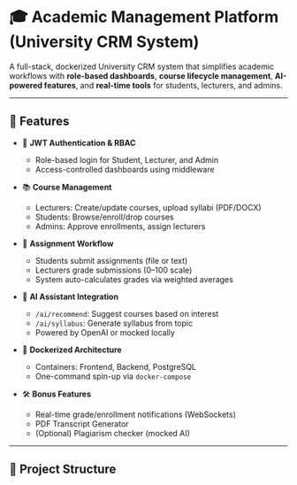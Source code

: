 # 🎓 Academic Management Platform (University CRM System)

A full-stack, dockerized University CRM system that simplifies academic workflows with **role-based dashboards**, **course lifecycle management**, **AI-powered features**, and **real-time tools** for students, lecturers, and admins.

---

## 🚀 Features

- 🔐 **JWT Authentication & RBAC**
  - Role-based login for Student, Lecturer, and Admin
  - Access-controlled dashboards using middleware

- 📚 **Course Management**
  - Lecturers: Create/update courses, upload syllabi (PDF/DOCX)
  - Students: Browse/enroll/drop courses
  - Admins: Approve enrollments, assign lecturers

- 📝 **Assignment Workflow**
  - Students submit assignments (file or text)
  - Lecturers grade submissions (0–100 scale)
  - System auto-calculates grades via weighted averages

- 🤖 **AI Assistant Integration**
  - `/ai/recommend`: Suggest courses based on interest
  - `/ai/syllabus`: Generate syllabus from topic
  - Powered by OpenAI or mocked locally

- 🐳 **Dockerized Architecture**
  - Containers: Frontend, Backend, PostgreSQL
  - One-command spin-up via `docker-compose`

- 🛠 **Bonus Features**
  - Real-time grade/enrollment notifications (WebSockets)
  - PDF Transcript Generator
  - (Optional) Plagiarism checker (mocked AI)

---

## 📁 Project Structure

